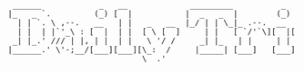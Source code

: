 <pre>
 ______            _   __             _________          _           _           ______     _                        _    _  
|_   _ `.         (_) [  |           |  _   _  |        (_)         (_)         |_   _ `.  (_)                      / |_ | |
  | | `. \ ,--.   __   | |   _   __  |_/ | | \_|_ .--.  __  _   __  __   ,--.     | | `. \ __   .--./) .---.  .--. `| |-'| |
  | |  | |`'_\ : [  |  | |  [ \ [  ]     | |   [ `/'`\][  |[ \ [  ][  | `'_\ :    | |  | |[  | / /'`\;/ /__\\( (`\] | |  | |
 _| |_.' /// | |, | |  | |   \ '/ /     _| |_   | |     | | \ \/ /  | | // | |,  _| |_.' / | | \ \._//| \__., `'.'. | |, |_|
|______.' \'-;__/[___][___][\_:  /     |_____| [___]   [___] \__/  [___]\'-;__/ |______.' [___].',__`  '.__.'[\__) )\__/ (_)
                            \__.'                                                             ( ( __))
</pre>

